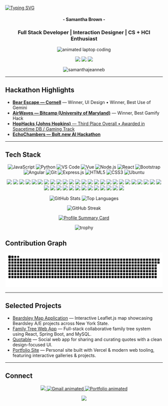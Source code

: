 [![Typing SVG](https://readme-typing-svg.herokuapp.com?color=6A5ACD&size=35&center=true&vCenter=true&width=1000&lines=Welcome+to+my+GitHub!;I'm+Samantha+Brown;Full+Stack+Developer+%7C+Interaction+Designer;Hackathon+Enthusiast)](https://git.io/typing-svg)

<h4 align="center">- Samantha Brown -</h4>
<h3 align="center">Full Stack Developer | Interaction Designer | CS + HCI Enthusiast</h3>

<div align="center">
  <img src="https://user-images.githubusercontent.com/74038190/212257468-1e9a91f1-b626-4baa-b15d-5c385dfa7ed2.gif" width="80px" alt="animated laptop coding" />
</div>

<p align="center">
  <a href="https://www.linkedin.com/in/samanthajeanneb" target="_blank"><img src="https://img.shields.io/badge/LinkedIn-0B66C3?style=for-the-badge&logo=linkedin&logoColor=white" /></a>
  <a href="mailto:samanthajeanneb@gmail.com"><img src="https://img.shields.io/badge/Email-D14836?style=for-the-badge&logo=gmail&logoColor=white" /></a>
  <a href="https://samanthajeanneb.com" target="_blank"><img src="https://img.shields.io/badge/Portfolio-000000?style=for-the-badge&logo=vercel&logoColor=white" /></a>
</p>

<p align="center">
  <img src="https://komarev.com/ghpvc/?username=samanthajeanneb&label=Profile%20views&color=0e75b6&style=flat" alt="samanthajeanneb" />
</p>

---

## Hackathon Highlights
<ul>
  <li><strong><a href="https://devpost.com/software/bear-escape">Bear Escape — Cornell</a></strong> — Winner, UI Design • Winner, Best Use of Gemini</li>
  <li><strong><a href="https://devpost.com/software/airwaves-342g1j">AirWaves — Bitcamp (University of Maryland)</a></strong> — Winner, Best Gamify Hack</li>
  <li><strong><a href="https://devpost.com/software/beatboxing">HopHacks (Johns Hopkins)</strong> — Third Place Overall • Awarded in Spacetime DB / Gaming Track</li>
  <li><strong><a href="https://devpost.com/software/echochambers">EchoChambers — Bolt.new AI Hackathon</a></strong></li>
</ul>

---

## Tech Stack
<div align="center">
  <!-- Core Web Languages -->
  <img src="https://user-images.githubusercontent.com/74038190/212257454-16e3712e-945a-4ca2-b238-408ad0bf87e6.gif" width="50" alt="JavaScript" />
  <img src="https://user-images.githubusercontent.com/74038190/212257468-1e9a91f1-b626-4baa-b15d-5c385dfa7ed2.gif" width="50" alt="Python" />

  <!-- Editors / IDE -->
  <img src="https://user-images.githubusercontent.com/74038190/212257463-4d082cb4-7483-4eaf-bc25-6dde2628aabd.gif" width="50" alt="VS Code" />

  <!-- Frameworks -->
  <img src="https://user-images.githubusercontent.com/74038190/212257472-08e52665-c503-4bd9-aa20-f5a4dae769b5.gif" width="50" alt="Vue" />
  <img src="https://user-images.githubusercontent.com/74038190/212257465-7ce8d493-cac5-494e-982a-5a9deb852c4b.gif" width="50" alt="Node.js" />
  <img src="https://user-images.githubusercontent.com/74038190/212257460-738ff738-247f-4445-a718-cdd0ca76e2db.gif" width="50" alt="React" />
  <img src="https://user-images.githubusercontent.com/74038190/212257467-871d32b7-e401-42e8-a166-fcfd7baa4c6b.gif" width="50" alt="Bootstrap" />
  <img src="https://user-images.githubusercontent.com/74038190/212281756-450d3ffa-9335-4b98-a965-db8a18fee927.gif" width="50" alt="Angular" />

  <!-- Tools -->
  <img src="https://user-images.githubusercontent.com/74038190/212280805-9bcb336b-8c55-46a8-abf8-ff286ab55472.gif" width="50" alt="Git" />
  <img src="https://user-images.githubusercontent.com/74038190/212280823-79088828-a258-4a4d-8d6c-96315d5a07af.gif" width="50" alt="Express.js" />

  <!-- Core Web Standards -->
  <img src="https://user-images.githubusercontent.com/74038190/212281763-e6ecd7ef-c4aa-45b6-a97c-f33f6bb592bd.gif" width="50" alt="HTML5" />
  <img src="https://user-images.githubusercontent.com/74038190/212281775-b468df30-4edc-4bf8-a4ee-f52e1aaddc86.gif" width="50" alt="CSS3" />

  <!-- Hosting / Backend -->
  <img src="https://github.com/Anmol-Baranwal/Cool-GIFs-For-GitHub/assets/74038190/de038172-e903-4951-926c-755878deb0b4" width="50" alt="Ubuntu" />
</div>


<p align="center">
  <img src="https://img.shields.io/badge/Fullstack%20Development-000000?style=flat&logo=vercel&logoColor=white" />
  <img src="https://img.shields.io/badge/Wireframing-F24E1E?style=flat&logo=figma&logoColor=white" />
  <img src="https://img.shields.io/badge/UX%20Design-FF4088?style=flat&logo=adobecreativecloud&logoColor=white" />

  <img src="https://img.shields.io/badge/Git-F05032?style=flat&logo=git&logoColor=white" />
  <img src="https://img.shields.io/badge/GitLab%20CI%2FCD-FC6D26?style=flat&logo=gitlab&logoColor=white" />
  <img src="https://img.shields.io/badge/Nginx-009639?style=flat&logo=nginx&logoColor=white" />

  <img src="https://img.shields.io/badge/Java-ED8B00?style=flat&logo=java&logoColor=white" />
  <img src="https://img.shields.io/badge/SpringBoot-6DB33F?style=flat&logo=spring-boot&logoColor=white" />
  <img src="https://img.shields.io/badge/REST%20API-02569B?style=flat&logo=swagger&logoColor=white" />

  <img src="https://img.shields.io/badge/JavaScript-F7DF1E?style=flat&logo=javascript&logoColor=000" />
  <img src="https://img.shields.io/badge/TypeScript-3178C6?style=flat&logo=typescript&logoColor=white" />
  <img src="https://img.shields.io/badge/Node.js-6DA55F?style=flat&logo=node.js&logoColor=white" />
  <img src="https://img.shields.io/badge/Express.js-000000?style=flat&logo=express&logoColor=white" />

  <!-- React/Docker/MySQL badges intentionally omitted (replaced by GIFs above) -->
  <img src="https://img.shields.io/badge/Angular-DD0031?style=flat&logo=angular&logoColor=white" />
  <img src="https://img.shields.io/badge/Vite-646CFF?style=flat&logo=vite&logoColor=white" />
  <img src="https://img.shields.io/badge/TailwindCSS-38B2AC?style=flat&logo=tailwind-css&logoColor=white" />
  <img src="https://img.shields.io/badge/Bootstrap-7952B3?style=flat&logo=bootstrap&logoColor=white" />

  <img src="https://img.shields.io/badge/PostgreSQL-336791?style=flat&logo=postgresql&logoColor=white" />
  <img src="https://img.shields.io/badge/MongoDB-47A248?style=flat&logo=mongodb&logoColor=white" />
  <img src="https://img.shields.io/badge/SQL-CC2927?style=flat&logo=microsoftsqlserver&logoColor=white" />
  <img src="https://img.shields.io/badge/OpenAPI%2FSwagger-85EA2D?style=flat&logo=swagger&logoColor=000" />

  <img src="https://img.shields.io/badge/OpenCV-5C3EE8?style=flat&logo=opencv&logoColor=white" />
  <img src="https://img.shields.io/badge/Python-3776AB?style=flat&logo=python&logoColor=white" />
  <img src="https://img.shields.io/badge/C-00599C?style=flat&logo=c&logoColor=white" />
  <img src="https://img.shields.io/badge/C++-00599C?style=flat&logo=c%2B%2B&logoColor=white" />
  <img src="https://img.shields.io/badge/Functional%20Programming-5C2D91?style=flat&logo=haskell&logoColor=white" />

  <img src="https://img.shields.io/badge/Leaflet-199900?style=flat&logo=leaflet&logoColor=white" />
  <img src="https://img.shields.io/badge/Figma-F24E1E?style=flat&logo=figma&logoColor=white" />
  <img src="https://img.shields.io/badge/Adobe%20XD-FF61F6?style=flat&logo=adobe-xd&logoColor=white" />

  <img src="https://img.shields.io/badge/HTML5-E34F26?style=flat&logo=html5&logoColor=white" />
  <img src="https://img.shields.io/badge/CSS3-1572B6?style=flat&logo=css3&logoColor=white" />

  <img src="https://img.shields.io/badge/Jest-C21325?style=flat&logo=jest&logoColor=white" />
  <img src="https://img.shields.io/badge/Cypress-17202C?style=flat&logo=cypress&logoColor=white" />
  <img src="https://img.shields.io/badge/Playwright-2EAD33?style=flat&logo=playwright&logoColor=white" />

  <img src="https://img.shields.io/badge/Linux-FCC624?style=flat&logo=linux&logoColor=000" />
  <img src="https://img.shields.io/badge/Fedora-294172?style=flat&logo=fedora&logoColor=white" />
  <img src="https://img.shields.io/badge/VS%20Code-007ACC?style=flat&logo=visual-studio-code&logoColor=white" />
  <img src="https://img.shields.io/badge/IntelliJ%20IDEA-000000?style=flat&logo=intellij-idea&logoColor=white" />
</p>

<p align="center">
  <img width="48%" src="https://github-readme-stats.vercel.app/api?username=samanthajeanneb&show_icons=true&theme=radical&hide_rank=true" alt="GitHub Stats" />
  <img width="46%" src="https://github-readme-stats.vercel.app/api/top-langs/?username=samanthajeanneb&layout=compact&theme=radical" alt="Top Languages" />
</p>

<p align="center">
  <img width="48%" src="https://streak-stats.demolab.com?user=samanthajeanneb&theme=radical" alt="GitHub Streak" />
</p>

<p align="center">
  <a href="https://github.com/vn7n24fzkq/github-profile-summary-cards">
    <img width="800" height="220" src="https://github-profile-summary-cards.vercel.app/api/cards/profile-details?username=samanthajeanneb&theme=monokai" alt="Profile Summary Card" />
  </a>
</p>

<p align="center">
  <img src="https://github-profile-trophy.vercel.app/?username=samanthajeanneb&theme=gruvbox&no-frame=true&margin-w=10&row=1" alt="trophy" />
</p>


## Contribution Graph
<p align="center">
  <img alt="snake eating my contributions" src="https://raw.githubusercontent.com/ArshSSandhu/ArshSSandhu/output/github-contribution-grid-snake.svg" />
</p>

---

## Selected Projects
<ul>
  <li><a href="https://github.com/SamanthaJeanneb/Beardsley-Map-Application">Beardsley Map Application</a> — Interactive Leaflet.js map showcasing Beardsley A/E projects across New York State.</li>
  <li><a href="https://github.com/SamanthaJeanneb/FamilyTree">Family Tree Web App</a> — Full-stack collaborative family tree system using React, Spring Boot, and MySQL.</li>
  <li><a href="https://github.com/SamanthaJeanneb/Quotable">Quotable</a> — Social web app for sharing and curating quotes with a clean design-focused UI.</li>
  <li><a href="https://samanthajeanneb.com">Portfolio Site</a> — Personal site built with Vercel & modern web tooling, featuring interactive galleries & projects.</li>
</ul>

---

## Connect
<p align="center">
  <a href="https://www.linkedin.com/in/samanthajeanneb" target="_blank">
<img src="https://user-images.githubusercontent.com/74038190/235294012-0a55e343-37ad-4b0f-924f-c8431d9d2483.gif" width="60">
  </a>
  <a href="mailto:samanthajeanneb@gmail.com">
    <img src="https://user-images.githubusercontent.com/74038190/235294015-47144047-25ab-417c-af1b-6746820a20ff.gif" width="60" alt="Gmail animated"/>
  </a>
  <a href="https://samanthajeanneb.com" target="_blank">
    <img src="https://user-images.githubusercontent.com/74038190/235294013-a33e5c43-a01c-43f6-b44d-a406d8b4ab75.gif" width="60" alt="Portfolio animated"/>
  </a>
</p>
<p align="center">
<img src="https://user-images.githubusercontent.com/74038190/212284158-e840e285-664b-44d7-b79b-e264b5e54825.gif" width="600">
</p>

